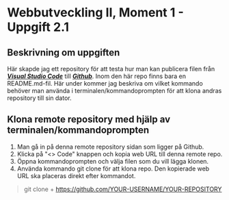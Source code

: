 # Webbutveckling II, Moment 1 - Uppgift 2.1

## Beskrivning om uppgiften

Här skapde jag ett repository  för att testa hur man kan publicera filen från [**_Visual Studio Code_**](https://code.visualstudio.com/) till [**_Github_**](https://github.com/). Inom den här repo finns bara en README.md-fil. Här under kommer jag beskriva om vilket kommando behöver man använda i terminalen/kommandoprompten för att klona andras repository till sin dator.

## Klona remote repository med hjälp av terminalen/kommandoprompten
1. Man gå in på denna remote repository sidan som ligger på Github.
2. Klicka på "<> Code" knappen och kopia web URL till denna remote repo.
3. Öppna kommandoprompten och välja filen som du vill lägga klonen.
4. Använda kommando git clone för att klona repo. Den kopierade web URL ska placeras direkt efter kommandot.

> git clone + https://github.com/YOUR-USERNAME/YOUR-REPOSITORY

